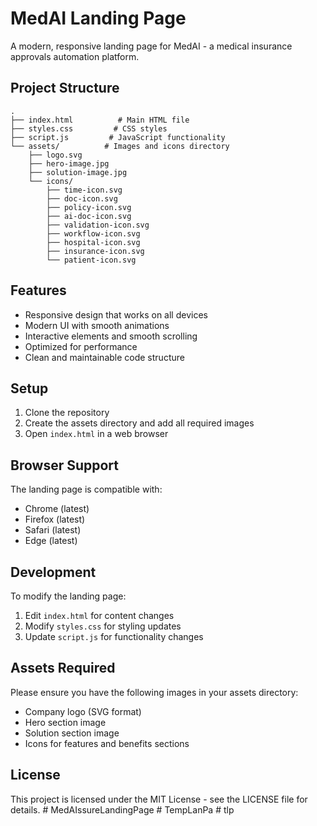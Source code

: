 # MedAI Landing Page

A modern, responsive landing page for MedAI - a medical insurance approvals automation platform.

## Project Structure

```
.
├── index.html          # Main HTML file
├── styles.css         # CSS styles
├── script.js         # JavaScript functionality
└── assets/          # Images and icons directory
    ├── logo.svg
    ├── hero-image.jpg
    ├── solution-image.jpg
    └── icons/
        ├── time-icon.svg
        ├── doc-icon.svg
        ├── policy-icon.svg
        ├── ai-doc-icon.svg
        ├── validation-icon.svg
        ├── workflow-icon.svg
        ├── hospital-icon.svg
        ├── insurance-icon.svg
        └── patient-icon.svg
```

## Features

- Responsive design that works on all devices
- Modern UI with smooth animations
- Interactive elements and smooth scrolling
- Optimized for performance
- Clean and maintainable code structure

## Setup

1. Clone the repository
2. Create the assets directory and add all required images
3. Open `index.html` in a web browser

## Browser Support

The landing page is compatible with:
- Chrome (latest)
- Firefox (latest)
- Safari (latest)
- Edge (latest)

## Development

To modify the landing page:

1. Edit `index.html` for content changes
2. Modify `styles.css` for styling updates
3. Update `script.js` for functionality changes

## Assets Required

Please ensure you have the following images in your assets directory:
- Company logo (SVG format)
- Hero section image
- Solution section image
- Icons for features and benefits sections

## License

This project is licensed under the MIT License - see the LICENSE file for details. #   M e d A I s s u r e L a n d i n g P a g e  
 #   T e m p L a n P a  
 #   t l p  
 